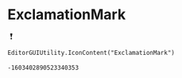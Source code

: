 # ExclamationMark
![](/img/ExclamationMark.png)

``` CSharp
EditorGUIUtility.IconContent("ExclamationMark")
```
```
-1603402890523340353
```
